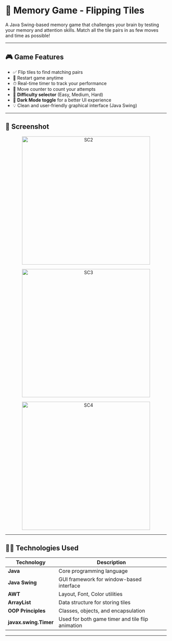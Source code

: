 # 🧠 Memory Game - Flipping Tiles

A Java Swing-based memory game that challenges your brain by testing your memory and attention skills. Match all the tile pairs in as few moves and time as possible!

---

## 🎮 Game Features

- ✅ Flip tiles to find matching pairs
- 🔁 Restart game anytime
- ⏱ Real-time timer to track your performance
- 🧮 Move counter to count your attempts
- 🎯 **Difficulty selector** (Easy, Medium, Hard)
- 🌙 **Dark Mode toggle** for a better UI experience
- 💡 Clean and user-friendly graphical interface (Java Swing)

---

## 📸 Screenshot

<p align="center">
  <img src="https://github.com/user-attachments/assets/c3442715-b62a-41b1-baab-fc25369432f2" alt="SC2" width="400"/>
</p>

<p align="center">
  <img src="https://github.com/user-attachments/assets/3d44995d-52f5-47e0-ad83-6a4e4ef60e68" alt="SC3" width="400"/>
</p>

<p align="center">
  <img src="https://github.com/user-attachments/assets/59cd7021-1289-4f96-9314-3c6d6002d496" alt="SC4" width="400"/>
</p>

---


## 🧑‍💻 Technologies Used

| Technology         | Description                              |
|-------------------|------------------------------------------|
| **Java**           | Core programming language                |
| **Java Swing**     | GUI framework for window-based interface |
| **AWT**            | Layout, Font, Color utilities            |
| **ArrayList**      | Data structure for storing tiles         |
| **OOP Principles** | Classes, objects, and encapsulation      |
| **javax.swing.Timer** | Used for both game timer and tile flip animation |

---

